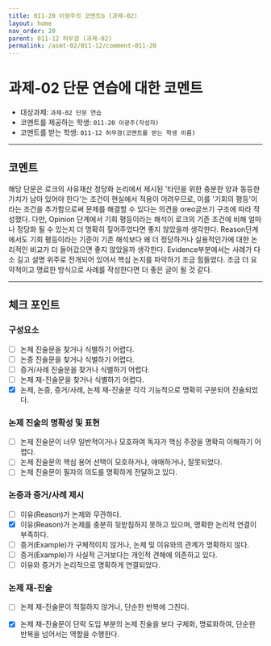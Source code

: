 ```yaml
---
title: 011-20 이광주의 코멘트b (과제-02) 
layout: home
nav_order: 20
parent: 011-12 허무겸 (과제-02)
permalink: /asmt-02/011-12/comment-011-20
---
```


# 과제-02 단문 연습에 대한 코멘트

- 대상과제: `과제-02 단문 연습`
- 코멘트를 제공하는 학생: `011-20 이광주(작성자)` 
- 코멘트를 받는 학생: `011-12 허무겸(코멘트를 받는 학생 이름)` 

---

## 코멘트

해당 단문은 로크의 사유재산 정당화 논리에서 제시된 '타인을 위한 충분한 양과 동등한 가치가 남아 있어야 한다'는 조건이 현실에서 적용이 어려우므로, 이를 '기회의 평등'이라는 조건을 추가함으로써 문제를 해결할 수 있다는 의견을 oreo글쓰기 구조에 따라 작성했다. 다만, Opinion 단계에서 기회 평등이라는 해석이 로크의 기존 조건에 비해 얼마나 정당화 될 수 있는지 더 명확히 짚어주었다면 좋지 않았을까 생각한다. Reason단계에서도 기회 평등이라는 기준이 기존 해석보다 왜 더 정당하거나 실용적인가에 대한 논리적인 비교가 더 들어갔으면 좋지 않았을까 생각한다. Evidence부분에서는 사례가 다소 길고 설명 위주로 전개되어 있어서 핵심 논지를 파악하기 조금 힘들었다. 조금 더 요약적이고 명료한 방식으로 사례를 작성한다면 더 좋은 글이 될 것 같다. 

---

## 체크 포인트

### **구성요소**
- [ ] 논제 진술문을 찾거나 식별하기 어렵다.
- [ ] 논증 진술문을 찾거나 식별하기 어렵다.
- [ ] 증거/사례 진술문을 찾거나 식별하기 어렵다.
- [ ] 논제 재-진술문을 찾거나 식별하기 어렵다.
- [x] 논제, 논증, 증거/사례, 논제 재-진술문 각각 기능적으로 명확히 구분되어 진술되었다.

### **논제 진술의 명확성 및 표현**  
- [ ] 논제 진술문이 너무 일반적이거나 모호하여 독자가 핵심 주장을 명확히 이해하기 어렵다.  
- [ ] 논제 진술문의 핵심 용어 선택이 모호하거나, 애매하거나, 잘못되었다.  
- [ ] 논제 진술문이 필자의 의도를 명확하게 전달하고 있다.  

### **논증과 증거/사례 제시**  
- [ ] 이유(Reason)가 논제와 무관하다.
- [x] 이유(Reason)가 논제를 충분히 뒷받침하지 못하고 있으며, 명확한 논리적 연결이 부족하다.  
- [ ] 증거(Example)가 구체적이지 않거나, 논제 및 이유와의 관계가 명확하지 않다. 
- [ ] 증거(Example)가 사실적 근거보다는 개인적 견해에 의존하고 있다.  
- [ ] 이유와 증거가 논리적으로 명확하게 연결되었다.  

### **논제 재-진술**  
- [ ] 논제 재-진술문이 적절하지 않거나, 단순한 반복에 그친다.   
- [x] 논제 재-진술문이 단락 도입 부분의 논제 진술을 보다 구체화, 명료화하여, 단순한 반복을 넘어서는 역할을 수행한다.  

